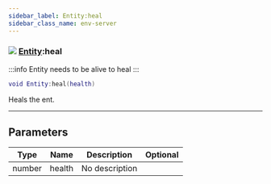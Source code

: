 ```yaml
---
sidebar_label: Entity:heal
sidebar_class_name: env-server
---
```


### ![](/img/wiki/server.png) [Entity](../entity/README.md):heal

:::info
Entity needs to be alive to heal
:::


```lua
void Entity:heal(health)
```

Heals the ent.<br/>

-----------------
## Parameters

| Type   | Name | Description | Optional |
| ------ | ---- | ----------- | -------: |
| number | health | No description |   |
